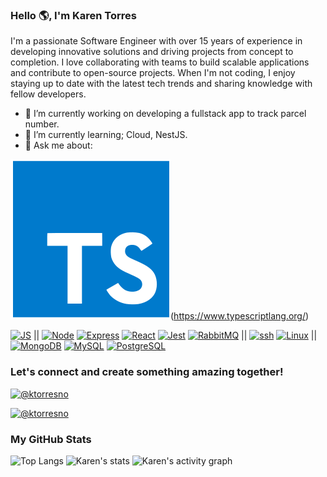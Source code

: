 ### Hello 🌎, I'm Karen Torres

I'm a passionate Software Engineer with over 15 years of experience in developing innovative solutions and driving projects from concept to completion. I love collaborating with teams to build scalable applications and contribute to open-source projects. When I'm not coding, I enjoy staying up to date with the latest tech trends and sharing knowledge with fellow developers.

 - 🔭 I’m currently working on developing a fullstack app to track parcel number.
 - 🌱 I’m currently learning; Cloud, NestJS.
 - 💬 Ask me about: 

![Typescript icon](https://github.com/devicons/devicon/blob/master/icons/typescript/typescript-plain.svg?raw=true&sanitize=true)(https://www.typescriptlang.org/)

[![JS](https://camo.githubusercontent.com/5a5f5779919b90579d121551d0521cda87c06534a0218a2f21883c438daf6cc1/68747470733a2f2f6564656e742e6769746875622e696f2f537570657254696e7949636f6e732f696d616765732f7376672f6a6176617363726970742e737667)](https://www.javascript.com/)
 || 
[![Node](https://nodejs.org/en)](https://raw.githubusercontent.com/devicons/devicon/ca28c779441053191ff11710fe24a9e6c23690d6/icons/nodejs/nodejs-plain-wordmark.svg) 
[![Express](https://expressjs.com/)](https://github.com/devicons/devicon/blob/master/icons/express/express-original.svg) 
[![React](https://react.dev/)](https://github.com/devicons/devicon/blob/master/icons/react/react-original.svg) 
[![Jest](https://jestjs.io/)](https://github.com/devicons/devicon/blob/master/icons/jest/jest-plain.svg) 
[![RabbitMQ](https://www.rabbitmq.com/)](https://github.com/devicons/devicon/blob/master/icons/rabbitmq/rabbitmq-plain-wordmark.svg) || 
[![ssh]()](https://github.com/devicons/devicon/blob/master/icons/ssh/ssh-original-wordmark.svg) 
[![Linux]()](https://github.com/devicons/devicon/blob/master/icons/linux/linux-plain.svg) || 
[![MongoDB]()](https://github.com/devicons/devicon/blob/master/icons/mongodb/mongodb-plain.svg) 
[![MySQL]()](https://github.com/devicons/devicon/blob/master/icons/mysql/mysql-plain-wordmark.svg) 
[![PostgreSQL]()](https://github.com/devicons/devicon/blob/master/icons/postgresql/postgresql-plain-wordmark.svg)


### Let's connect and create something amazing together!

<p align="center">

[![@ktorresno](https://camo.githubusercontent.com/7fee771b415a6f144501304c2c4074aa62a0dd96ddc0f8c0aafd95ac0af584c1/68747470733a2f2f696d672e736869656c64732e696f2f62616467652f2d4c696e6b6564496e2d2532333030373742353f7374796c653d666f722d7468652d6261646765266c6f676f3d6c696e6b6564696e266c6f676f436f6c6f723d7768697465)](https://www.linkedin.com/in/ktorresno/)

[![@ktorresno](https://camo.githubusercontent.com/001d7e9d9d991d84455ec2af45aaeb8d026b3dbe80613daca5dda51c3523befa/68747470733a2f2f696d672e736869656c64732e696f2f62616467652f2d476d61696c2d2532333333333f7374796c653d666f722d7468652d6261646765266c6f676f3d676d61696c266c6f676f436f6c6f723d776869746526636f6c6f723d726564)](mailto:ktorresno@gmail.com)
</p>


### My GitHub Stats

![Top Langs](https://github-readme-stats.vercel.app/api/top-langs/?username=ktorresno&theme=holi&layout=compact)
![Karen's stats](https://github-readme-stats.vercel.app/api?username=ktorresno&theme=holi&show_icons=true&rank_icon=percentile)
![Karen's activity graph](https://github-readme-activity-graph.vercel.app/graph?username=ktorresno&theme=react-dark)

<!--
[![]()]()
**ktorresno/ktorresno** is a ✨ _special_ ✨ repository because its `README.md` (this file) appears on your GitHub profile.

Here are some ideas to get you started:

- 🔭 I’m currently working on ...
- 🌱 I’m currently learning ...
- 👯 I’m looking to collaborate on ...
- 🤔 I’m looking for help with ...
- 💬 Ask me about ...
- 📫 How to reach me: ...
- 😄 Pronouns: ...
- ⚡ Fun fact: ...
-->
